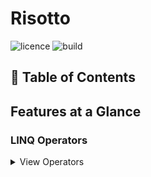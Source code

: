 # Risotto

![licence](https://github.com/github/docs/actions/workflows/ci.yml/badge.svg?branch=develop) ![build](https://img.shields.io/github/workflow/status/Kalkwst/Risotto/CI/develop)

## 📖 Table of Contents

## Features at a Glance

### LINQ Operators

<details>
    <summary> View Operators </summary>

#### AllEqual

Checks if all elements in a sequence are equal. 
This operator can be provided with a custom predicate to perform on all elements of the sequence before the equality check.

This method has 4 overloads.

#### AllUnique

Checks if all elements in the sequence are unique. This operator can be provided with a custom predicate to apply on all elements of the sequence, before the uniqueness check.

This method has 2 overloads.

#### AtLeast

Determines whether or not the number of elements in the sequence is greater than or equal to the given integer.

#### AtMost

Determines whether or not the number of elements in the sequence is less than or equal to the given integer.
    
#### Attempt

Asserts that all elements of a sequence meet a given condition otherwise throws an exception.

This method has 2 overloads.

#### Bifurcate

Splits values into two groups, based on the result of the given filtering function.

#### Chunk

Batches the source sequence into sized chunks.

This method has 2 overloads.

#### Compact

 Remove all elements that are considered "falsy" by the provided predicate.

 This method has 2 overloads.

 #### ContainsAll

Determines whether the first sequence contains all of the elements of the second sequence.

This method has 2 overloads.

#### ContainsAny

Determines whether the first sequence contains any of the elements of the second sequence.

This method has 2 overloads.

#### CountBetween

Determines whether or not the number of elements in the sequence is between an inclusive range of minimum
and maximum integers.

#### CountBy

Applies a key-generating function to each element of a sequence and returns a sequence of unique keys and their number of occurrences in the original sequence.

This method has 2 overloads.

#### ForEach

Executes the given action on each element in the source sequence.

This method has 4 overloads.

#### Purge

Completely consumes the given sequence. This method uses immediate execution and doesn't store any data.

#### Transform

Transfoorms all of the elements in the sequence and returns the transformed results.

</details>
